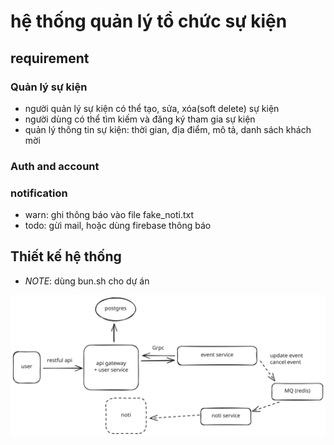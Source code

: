 # hệ thống quản lý tổ chức sự kiện

## requirement

### Quản lý sự kiện

- người quản lý sự kiện có thể tạo, sửa, xóa(soft delete) sự kiện
- người dùng có thể tìm kiếm và đăng ký tham gia sự kiện
- quản lý thông tin sự kiện: thời gian, địa điểm, mô tả, danh sách khách mời

### Auth and account

### notification

- warn: ghi thông báo vào file fake_noti.txt
- todo: gừi mail, hoặc dùng firebase thông báo

## Thiết kế hệ thống

- _NOTE_: dùng bun.sh cho dự án

![design](./docs/design.svg)
